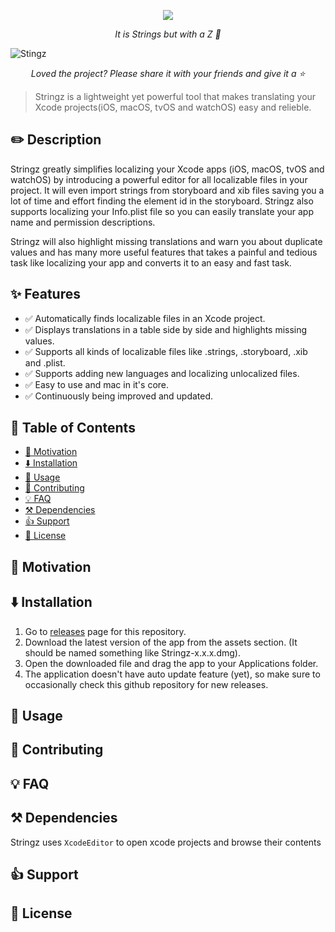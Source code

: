 <p align="center">
<img src="https://raw.githubusercontent.com/mohakapt/Stringz/master/app_icon.png">
</p>

<p align="center"><i>It is Strings but with a Z 😬</i></p>

![Stingz](https://raw.githubusercontent.com/mohakapt/Stringz/master/hero_image.png)
<p align="center"><i>Loved the project? Please share it with your friends and give it a ⭐️</i></p>

> Stringz is a lightweight yet powerful tool that makes translating your Xcode projects(iOS, macOS, tvOS and watchOS) easy and relieble.

<h2 id='section_description'>
✏️ Description
</h2>

Stringz greatly simplifies localizing your Xcode apps (iOS, macOS, tvOS and watchOS) by introducing a powerful editor for all localizable files in your project.
It will even import strings from storyboard and xib files saving you a lot of time and effort finding the element id in the storyboard.
Stringz also supports localizing your Info.plist file so you can easily translate your app name and permission descriptions.

Stringz will also highlight missing translations and warn you about duplicate values and has many more useful features that takes a painful and tedious task like localizing your app and converts it to an easy and fast task.

<h2 id='section_features'>
✨ Features
</h2>

* ✅ Automatically finds localizable files in an Xcode project.
* ✅ Displays translations in a table side by side and highlights missing values.
* ✅ Supports all kinds of localizable files like .strings, .storyboard, .xib and .plist.
* ✅ Supports adding new languages and localizing unlocalized files.
* ✅ Easy to use and mac in it's core.
* ✅ Continuously being improved and updated.


<h2 id='section_table_of_contents'>
🚧 Table of Contents
</h2>

- [🚀 Motivation](#section_motivation)
- [⬇️ Installation](#section_installation)
- [🔌 Usage](#section_usage)
- [🤝 Contributing](#section_contributing)
- [💡 FAQ](#section_faq)
- [⚒️ Dependencies](#section_dependencies)
- [👍 Support](#section_support)
- [📝 License](#section_license)


<h2 id='section_motivation'>
🚀 Motivation
</h2>


<h2 id='section_installation'>
⬇️ Installation
</h2>

1. Go to [releases](https://github.com/mohakapt/Stringz/releases) page for this repository.
1. Download the latest version of the app from the assets section. (It should be named something like Stringz-x.x.x.dmg).
1. Open the downloaded file and drag the app to your Applications folder.
1. The application doesn't have auto update feature (yet), so make sure to occasionally check this github repository for new releases.

<h2 id='section_usage'>
🔌 Usage
</h2>


<h2 id='section_contributing'>
🤝 Contributing
</h2>


<h2 id='section_faq'>
💡 FAQ
</h2>


<h2 id='section_dependencies'>
⚒️ Dependencies
</h2>

Stringz uses `XcodeEditor` to open xcode projects and browse their contents


<h2 id='section_support'>
👍 Support
</h2>


<h2 id='section_license'>
📝 License
</h2>
<!--
## Installation
1. Clone this repository somewhere on your mac.
2. Run the following command in Terminal:

```ruby
pod install
```

3. Open `Stringz.xcworkspace`, Build the project and run it on your mac.
4. That's it.

## Requirements
* Runtime: macOS 10.12 or greater (Yeah! I know, I'll try to pull this down very soon)
* Build: Xcode 8 and 10.12 SDK or greater

## Stuff i'd love to implement -as soon as i get some free time-
* Code spider to analyze the code and extract strings from classes
* Fetch initial translation from Google Translate
* Support for storyboards and xibs
* Support for Android strings
* Ability to enable internationalization on project
* Recent search history
* Support for untranslatable strings
* Ability to catigorize strings in the .strings file

## Dependencies


## Important
Stringz still in its **beta versions**. Your app is amazing and i don't want it to get ruined because of me, so please do what any cautious developer would do and make a commit before using Stringz or (if you don't have version control in your app) make a backup of your app.

## Contributions
Stringz is my first macOS project so if you run into some messy code please don't judge instead create a pull request into `development` branch and i will be more than happy to merge it (Explaining what you changed and why would be highly appreciated).

## License
Stringz is available under the MIT license. See the LICENSE file for more information. -->
